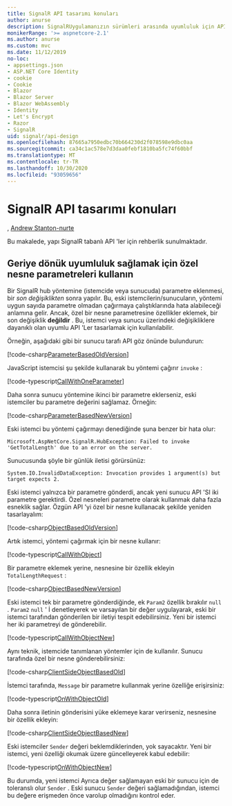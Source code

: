 ```yaml
---
title: SignalR API tasarımı konuları
author: anurse
description: SignalRUygulamanızın sürümleri arasında uyumluluk için API 'leri tasarlamayı öğrenin.
monikerRange: '>= aspnetcore-2.1'
ms.author: anurse
ms.custom: mvc
ms.date: 11/12/2019
no-loc:
- appsettings.json
- ASP.NET Core Identity
- cookie
- Cookie
- Blazor
- Blazor Server
- Blazor WebAssembly
- Identity
- Let's Encrypt
- Razor
- SignalR
uid: signalr/api-design
ms.openlocfilehash: 87665a7950edbc70b664230d2f078598e9dbc0aa
ms.sourcegitcommit: ca34c1ac578e7d3daa0febf1810ba5fc74f60bbf
ms.translationtype: MT
ms.contentlocale: tr-TR
ms.lasthandoff: 10/30/2020
ms.locfileid: "93059656"
---
```

# <a name="no-locsignalr-api-design-considerations"></a>SignalR API tasarımı konuları

, [Andrew Stanton-nurte](https://twitter.com/anurse)

Bu makalede, yapı SignalR tabanlı API 'ler için rehberlik sunulmaktadır.

## <a name="use-custom-object-parameters-to-ensure-backwards-compatibility"></a>Geriye dönük uyumluluk sağlamak için özel nesne parametreleri kullanın

Bir SignalR hub yöntemine (istemcide veya sunucuda) parametre eklenmesi, bir *son değişiklikten* sonra yapılır. Bu, eski istemcilerin/sunucuların, yöntemi uygun sayıda parametre olmadan çağırmaya çalıştıklarında hata alabileceği anlamına gelir. Ancak, özel bir nesne parametresine özellikler eklemek, bir son değişiklik **değildir** . Bu, istemci veya sunucu üzerindeki değişikliklere dayanıklı olan uyumlu API 'Ler tasarlamak için kullanılabilir.

Örneğin, aşağıdaki gibi bir sunucu tarafı API göz önünde bulundurun:

[!code-csharp[ParameterBasedOldVersion](api-design/sample/Samples.cs?name=ParameterBasedOldVersion)]

JavaScript istemcisi şu şekilde kullanarak bu yöntemi çağırır `invoke` :

[!code-typescript[CallWithOneParameter](api-design/sample/Samples.ts?name=CallWithOneParameter)]

Daha sonra sunucu yöntemine ikinci bir parametre eklerseniz, eski istemciler bu parametre değerini sağlamaz. Örneğin:

[!code-csharp[ParameterBasedNewVersion](api-design/sample/Samples.cs?name=ParameterBasedNewVersion)]

Eski istemci bu yöntemi çağırmayı denediğinde şuna benzer bir hata olur:

```
Microsoft.AspNetCore.SignalR.HubException: Failed to invoke 'GetTotalLength' due to an error on the server.
```

Sunucusunda şöyle bir günlük iletisi görürsünüz:

```
System.IO.InvalidDataException: Invocation provides 1 argument(s) but target expects 2.
```

Eski istemci yalnızca bir parametre gönderdi, ancak yeni sunucu API 'SI iki parametre gerektirdi. Özel nesneleri parametre olarak kullanmak daha fazla esneklik sağlar. Özgün API 'yi özel bir nesne kullanacak şekilde yeniden tasarlayalım:

[!code-csharp[ObjectBasedOldVersion](api-design/sample/Samples.cs?name=ObjectBasedOldVersion)]

Artık istemci, yöntemi çağırmak için bir nesne kullanır:

[!code-typescript[CallWithObject](api-design/sample/Samples.ts?name=CallWithObject)]

Bir parametre eklemek yerine, nesnesine bir özellik ekleyin `TotalLengthRequest` :

[!code-csharp[ObjectBasedNewVersion](api-design/sample/Samples.cs?name=ObjectBasedNewVersion&highlight=4,9-13)]

Eski istemci tek bir parametre gönderdiğinde, ek `Param2` özellik bırakılır `null` . `Param2` `null` ' İ denetleyerek ve varsayılan bir değer uygulayarak, eski bir istemci tarafından gönderilen bir iletiyi tespit edebilirsiniz. Yeni bir istemci her iki parametreyi de gönderebilir.

[!code-typescript[CallWithObjectNew](api-design/sample/Samples.ts?name=CallWithObjectNew)]

Aynı teknik, istemcide tanımlanan yöntemler için de kullanılır. Sunucu tarafında özel bir nesne gönderebilirsiniz:

[!code-csharp[ClientSideObjectBasedOld](api-design/sample/Samples.cs?name=ClientSideObjectBasedOld)]

İstemci tarafında, `Message` bir parametre kullanmak yerine özelliğe erişirsiniz:

[!code-typescript[OnWithObjectOld](api-design/sample/Samples.ts?name=OnWithObjectOld)]

Daha sonra iletinin gönderisini yüke eklemeye karar verirseniz, nesnesine bir özellik ekleyin:

[!code-csharp[ClientSideObjectBasedNew](api-design/sample/Samples.cs?name=ClientSideObjectBasedNew&highlight=5)]

Eski istemciler `Sender` değeri beklemdiklerinden, yok sayacaktır. Yeni bir istemci, yeni özelliği okumak üzere güncelleyerek kabul edebilir:

[!code-typescript[OnWithObjectNew](api-design/sample/Samples.ts?name=OnWithObjectNew&highlight=2-5)]

Bu durumda, yeni istemci Ayrıca değer sağlamayan eski bir sunucu için de toleranslı olur `Sender` . Eski sunucu `Sender` değeri sağlamadığından, istemci bu değere erişmeden önce varolup olmadığını kontrol eder.
